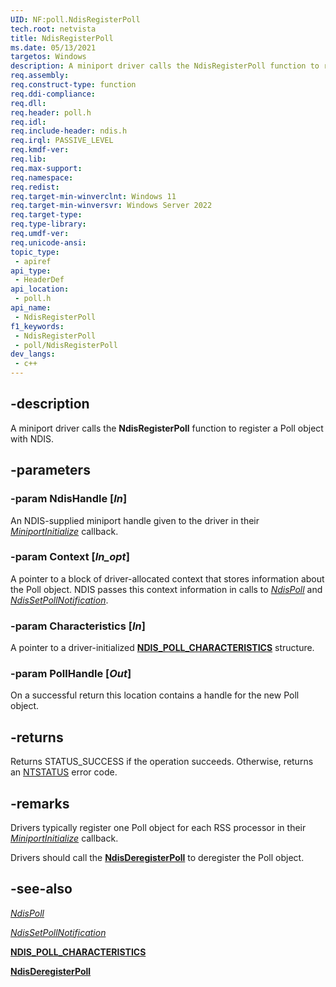 ```yaml
---
UID: NF:poll.NdisRegisterPoll
tech.root: netvista
title: NdisRegisterPoll
ms.date: 05/13/2021
targetos: Windows
description: A miniport driver calls the NdisRegisterPoll function to register a Poll object with NDIS. 
req.assembly: 
req.construct-type: function
req.ddi-compliance: 
req.dll: 
req.header: poll.h
req.idl: 
req.include-header: ndis.h
req.irql: PASSIVE_LEVEL
req.kmdf-ver: 
req.lib: 
req.max-support: 
req.namespace: 
req.redist: 
req.target-min-winverclnt: Windows 11
req.target-min-winversvr: Windows Server 2022
req.target-type: 
req.type-library: 
req.umdf-ver: 
req.unicode-ansi: 
topic_type:
 - apiref
api_type:
 - HeaderDef
api_location:
 - poll.h
api_name:
 - NdisRegisterPoll
f1_keywords:
 - NdisRegisterPoll
 - poll/NdisRegisterPoll
dev_langs:
 - c++
---
```


## -description

A miniport driver calls the **NdisRegisterPoll** function to register a Poll object with NDIS. 

## -parameters

### -param NdisHandle [_In_]

An NDIS-supplied miniport handle given to the driver in their [*MiniportInitialize*](../ndis/nc-ndis-miniport_initialize.md) callback.

### -param Context [_In_opt_]

A pointer to a block of driver-allocated context that stores information about the Poll object. NDIS passes this context information in calls to [*NdisPoll*](nc-poll-ndis_poll.md) and [*NdisSetPollNotification*](nc-poll-ndis_set_poll_notification.md).

### -param Characteristics [_In_]

A pointer to a driver-initialized [**NDIS_POLL_CHARACTERISTICS**](ns-poll-ndis_poll_characteristics.md) structure.

### -param PollHandle [_Out_]

On a successful return this location contains a handle for the new Poll object.

## -returns

Returns STATUS_SUCCESS if the operation succeeds. Otherwise, returns an [NTSTATUS](/windows-hardware/drivers/kernel/using-ntstatus-values) error code.

## -remarks

Drivers typically register one Poll object for each RSS processor in their [*MiniportInitialize*](../ndis/nc-ndis-miniport_initialize.md) callback.

Drivers should call the [**NdisDeregisterPoll**](nf-poll-ndisderegisterpoll.md) to deregister the Poll object.

## -see-also

[*NdisPoll*](nc-poll-ndis_poll.md)

[*NdisSetPollNotification*](nc-poll-ndis_set_poll_notification.md)

[**NDIS_POLL_CHARACTERISTICS**](ns-poll-ndis_poll_characteristics.md)

[**NdisDeregisterPoll**](nf-poll-ndisderegisterpoll.md)
